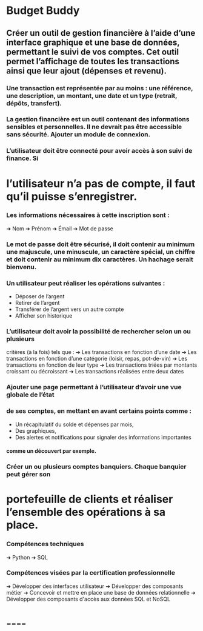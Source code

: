 # Budget Buddy
## Créer un outil de gestion financière à l’aide d’une interface graphique et une base de données, permettant le suivi de vos comptes. Cet outil permet l’affichage de toutes les transactions ainsi que leur ajout (dépenses et revenu).

### Une transaction est représentée par au moins : une référence, une description, un montant, une date et un type (retrait, dépôts, transfert).

### La gestion financière est un outil contenant des informations sensibles et personnelles. Il ne devrait pas être accessible sans sécurité. Ajouter un module de connexion.

### L’utilisateur doit être connecté pour avoir accès à son suivi de finance. Si
# l’utilisateur n’a pas de compte, il faut qu’il puisse s’enregistrer.

### Les informations nécessaires à cette inscription sont :
 ➔ Nom
 ➔ Prénom
 ➔ Émail
 ➔ Mot de passe

### Le mot de passe doit être sécurisé, il doit contenir au minimum une majuscule, une minuscule, un caractère spécial, un chiffre et doit contenir au minimum dix caractères. Un hachage serait bienvenu.

### Un utilisateur peut réaliser les opérations suivantes :
- Déposer de l’argent
- Retirer de l’argent
- Transférer de l’argent vers un autre compte
- Afficher son historique

### L’utilisateur doit avoir la possibilité de rechercher selon un ou plusieurs
 critères (à la fois) tels que :
➔ Les transactions en fonction d’une date
➔ Les transactions en fonction d’une catégorie (loisir, repas, pot-de-vin)
➔ Les transactions en fonction de leur type
➔ Les transactions triées par montants croissant ou décroissant
➔ Les transactions réalisées entre deux dates

### Ajouter une page permettant à l’utilisateur d’avoir une vue globale de l’état
### de ses comptes, en mettant en avant certains points comme :
- Un récapitulatif du solde et dépenses par mois,
- Des graphiques,
- Des alertes et notifications pour signaler des informations importantes
#### comme un découvert par exemple.

### Créer un ou plusieurs comptes banquiers. Chaque banquier peut gérer son
# portefeuille de clients et réaliser l’ensemble des opérations à sa place.

### Compétences techniques
➔ Python
➔ SQL

### Compétences visées par la certification professionnelle
 ➔ Développer des interfaces utilisateur
 ➔ Développer des composants métier
 ➔ Concevoir et mettre en place une base de données relationnelle
 ➔ Développer des composants d'accès aux données SQL et NoSQL

# ----

